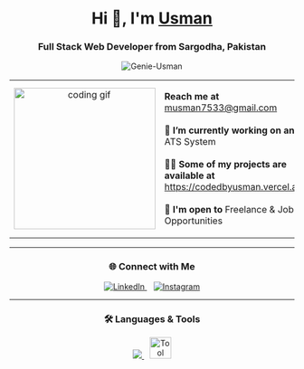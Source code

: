 <h1 align="center">
  Hi 👋, I'm <a href="https://www.codedbyusman.vercel.app" target="_blank">Usman</a>
</h1>

<h3 align="center">Full Stack Web Developer from Sargodha, Pakistan</h3>

<p align="center">
  <img src="https://komarev.com/ghpvc/?username=Genie-Usman&label=Profile%20views&color=00FF7F&style=flat" alt="Genie-Usman" />
</p>

<table align="center">
  <tr>
    <td align="center" width="50%">
      <img src="https://media.giphy.com/media/SWoSkN6DxTszqIKEqv/giphy.gif" width="250" alt="coding gif">
    </td>
    <td width="50%">
      <p>
        <strong>Reach me at</strong>
        <a href="mailto:musman7533@gmail.com">musman7533@gmail.com</a><br><br>
        <strong>🌱 I’m currently working on an</strong>
        ATS System<br><br>
        <strong>👨‍💻 Some of my projects are available at </strong>
        <a href="https://codedbyusman.vercel.app" target="_blank">https://codedbyusman.vercel.app</a><br><br>
        <strong>🤝 I'm open to</strong>
        Freelance & Job Opportunities
      </p>
    </td>
  </tr>
</table>

---

<h3 align="center">🌐 Connect with Me</h3>

<p align="center">
  <a href="https://www.linkedin.com/in/genie-usman/" target="_blank">
    <img src="https://img.icons8.com/doodle/38/linkedin--v2.png" alt="LinkedIn" />
  </a>
  &nbsp;&nbsp;
  <a href="https://instagram.com/_.usmanrajput" target="_blank">
    <img src="https://img.icons8.com/doodle/38/instagram-new--v2.png" alt="Instagram" />
  </a>
</p>

---

<h3 align="center">🛠️ Languages & Tools</h3>

<p align="center">
  <a href="https://skillicons.dev">
    <img src="https://skillicons.dev/icons?i=html,css,js,react,nextjs,nodejs,express,mongodb,firebase,tailwind,bootstrap,figma,git,github,vscode" />
  </a>
  <img src="https://img.icons8.com/?size=48&id=gKfcEStXI1Hm&format=png&color=000000" alt="Tool Icon" width="38" style="margin-left: 10px;" />
</p>
